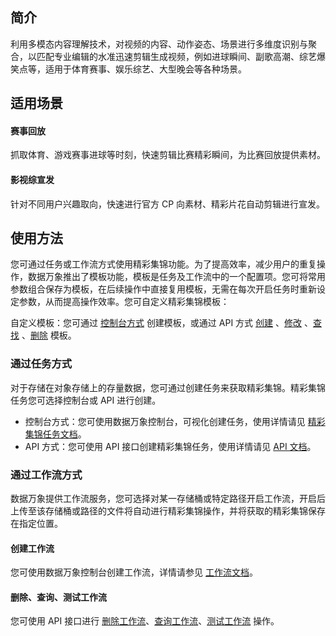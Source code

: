 ## 简介

利用多模态内容理解技术，对视频的内容、动作姿态、场景进行多维度识别与聚合，以匹配专业编辑的水准迅速剪辑生成视频，例如进球瞬间、副歌高潮、综艺爆笑点等，适用于体育赛事、娱乐综艺、大型晚会等各种场景。

## 适用场景

#### 赛事回放

抓取体育、游戏赛事进球等时刻，快速剪辑比赛精彩瞬间，为比赛回放提供素材。

#### 影视综宣发

针对不同用户兴趣取向，快速进行官方 CP 向素材、精彩片花自动剪辑进行宣发。

## 使用方法

您可通过任务或工作流方式使用精彩集锦功能。为了提高效率，减少用户的重复操作，数据万象推出了模板功能，模板是任务及工作流中的一个配置项。您可将常用参数组合保存为模板，在后续操作中直接复用模板，无需在每次开启任务时重新设定参数，从而提高操作效率。您可自定义精彩集锦模板：

自定义模板：您可通过 [控制台方式](https://cloud.tencent.com/document/product/460/46490) 创建模板，或通过 API 方式 [创建](https://cloud.tencent.com/document/product/460/58290) 、[修改](https://cloud.tencent.com/document/product/460/77150) 、[查找](https://cloud.tencent.com/document/product/460/58292) 、[删除](https://cloud.tencent.com/document/product/460/58291) 模板。


### 通过任务方式

对于存储在对象存储上的存量数据，您可通过创建任务来获取精彩集锦。精彩集锦任务您可选择控制台或 API 进行创建。

- 控制台方式：您可使用数据万象控制台，可视化创建任务，使用详情请见 [精彩集锦任务文档](https://cloud.tencent.com/document/product/460/46489#.E5.88.9B.E5.BB.BA.E7.B2.BE.E5.BD.A9.E9.9B.86.E9.94.A6.E4.BB.BB.E5.8A.A1)。
- API 方式：您可使用 API 接口创建精彩集锦任务，使用详情请见 [API 文档](https://cloud.tencent.com/document/product/460/76915)。

### 通过工作流方式

数据万象提供工作流服务，您可选择对某一存储桶或特定路径开启工作流，开启后上传至该存储桶或路径的文件将自动进行精彩集锦操作，并将获取的精彩集锦保存在指定位置。

#### 创建工作流

您可使用数据万象控制台创建工作流，详情请参见 [工作流文档](https://cloud.tencent.com/document/product/460/46488#.E5.88.9B.E5.BB.BA.E5.B7.A5.E4.BD.9C.E6.B5.81)。

#### 删除、查询、测试工作流

您可使用 API 接口进行 [删除工作流](https://cloud.tencent.com/document/product/460/45947)、[查询工作流](https://cloud.tencent.com/document/product/460/76857)、[测试工作流](https://cloud.tencent.com/document/product/460/76864) 操作。


